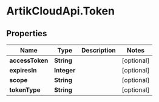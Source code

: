 # ArtikCloudApi.Token

## Properties
Name | Type | Description | Notes
------------ | ------------- | ------------- | -------------
**accessToken** | **String** |  | [optional] 
**expiresIn** | **Integer** |  | [optional] 
**scope** | **String** |  | [optional] 
**tokenType** | **String** |  | [optional] 


